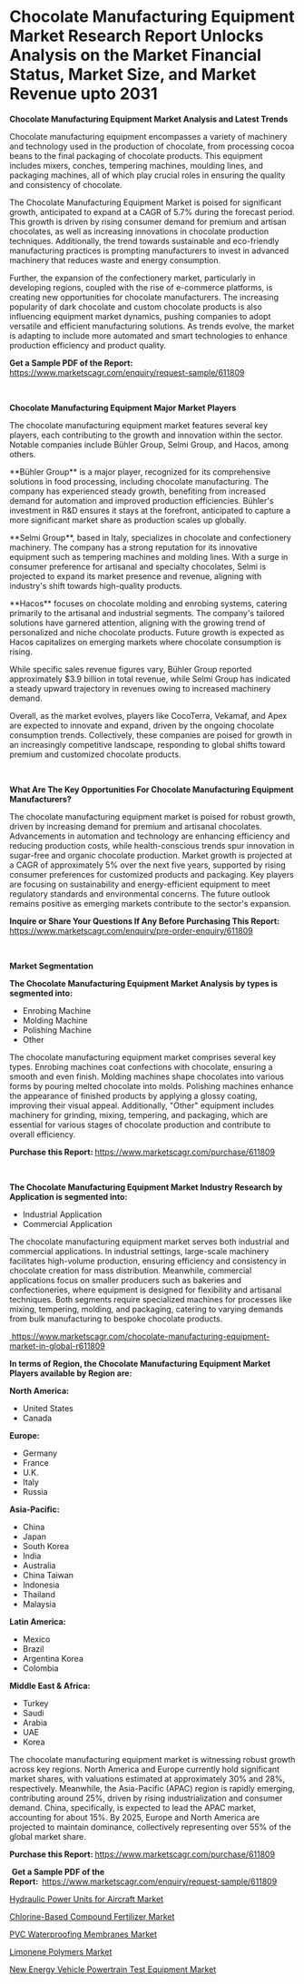 <p><h1>Chocolate Manufacturing Equipment Market Research Report Unlocks Analysis on the Market Financial Status, Market Size, and Market Revenue upto 2031</h1></p><p><strong>Chocolate Manufacturing Equipment Market Analysis and Latest Trends</strong></p>
<p><p>Chocolate manufacturing equipment encompasses a variety of machinery and technology used in the production of chocolate, from processing cocoa beans to the final packaging of chocolate products. This equipment includes mixers, conches, tempering machines, moulding lines, and packaging machines, all of which play crucial roles in ensuring the quality and consistency of chocolate.</p><p>The Chocolate Manufacturing Equipment Market is poised for significant growth, anticipated to expand at a CAGR of 5.7% during the forecast period. This growth is driven by rising consumer demand for premium and artisan chocolates, as well as increasing innovations in chocolate production techniques. Additionally, the trend towards sustainable and eco-friendly manufacturing practices is prompting manufacturers to invest in advanced machinery that reduces waste and energy consumption.</p><p>Further, the expansion of the confectionery market, particularly in developing regions, coupled with the rise of e-commerce platforms, is creating new opportunities for chocolate manufacturers. The increasing popularity of dark chocolate and custom chocolate products is also influencing equipment market dynamics, pushing companies to adopt versatile and efficient manufacturing solutions. As trends evolve, the market is adapting to include more automated and smart technologies to enhance production efficiency and product quality.</p></p>
<p><strong>Get a Sample PDF of the Report:&nbsp;</strong> <a href="https://www.marketscagr.com/enquiry/request-sample/611809?utm_campaign=1848&utm_medium=2&utm_source=Github&utm_content=ia&utm_term=10122024&utm_id=chocolate-manufacturing-equipment">https://www.marketscagr.com/enquiry/request-sample/611809</a></p>
<p>&nbsp;</p>
<p><strong>Chocolate Manufacturing Equipment Major Market Players</strong></p>
<p><p>The chocolate manufacturing equipment market features several key players, each contributing to the growth and innovation within the sector. Notable companies include Bühler Group, Selmi Group, and Hacos, among others.</p><p>**Bühler Group** is a major player, recognized for its comprehensive solutions in food processing, including chocolate manufacturing. The company has experienced steady growth, benefiting from increased demand for automation and improved production efficiencies. Bühler's investment in R&D ensures it stays at the forefront, anticipated to capture a more significant market share as production scales up globally.</p><p>**Selmi Group**, based in Italy, specializes in chocolate and confectionery machinery. The company has a strong reputation for its innovative equipment such as tempering machines and molding lines. With a surge in consumer preference for artisanal and specialty chocolates, Selmi is projected to expand its market presence and revenue, aligning with industry's shift towards high-quality products.</p><p>**Hacos** focuses on chocolate molding and enrobing systems, catering primarily to the artisanal and industrial segments. The company's tailored solutions have garnered attention, aligning with the growing trend of personalized and niche chocolate products. Future growth is expected as Hacos capitalizes on emerging markets where chocolate consumption is rising.</p><p>While specific sales revenue figures vary, Bühler Group reported approximately $3.9 billion in total revenue, while Selmi Group has indicated a steady upward trajectory in revenues owing to increased machinery demand. </p><p>Overall, as the market evolves, players like CocoTerra, Vekamaf, and Apex are expected to innovate and expand, driven by the ongoing chocolate consumption trends. Collectively, these companies are poised for growth in an increasingly competitive landscape, responding to global shifts toward premium and customized chocolate products.</p></p>
<p>&nbsp;</p>
<p><strong>What Are The Key Opportunities For Chocolate Manufacturing Equipment Manufacturers?</strong></p>
<p><p>The chocolate manufacturing equipment market is poised for robust growth, driven by increasing demand for premium and artisanal chocolates. Advancements in automation and technology are enhancing efficiency and reducing production costs, while health-conscious trends spur innovation in sugar-free and organic chocolate production. Market growth is projected at a CAGR of approximately 5% over the next five years, supported by rising consumer preferences for customized products and packaging. Key players are focusing on sustainability and energy-efficient equipment to meet regulatory standards and environmental concerns. The future outlook remains positive as emerging markets contribute to the sector's expansion.</p></p>
<p><strong>Inquire or Share Your Questions If Any Before Purchasing This Report:</strong> <a href="https://www.marketscagr.com/enquiry/pre-order-enquiry/611809?utm_campaign=1848&utm_medium=2&utm_source=Github&utm_content=ia&utm_term=10122024&utm_id=chocolate-manufacturing-equipment">https://www.marketscagr.com/enquiry/pre-order-enquiry/611809</a></p>
<p>&nbsp;</p>
<p><strong>Market Segmentation</strong></p>
<p><strong>The Chocolate Manufacturing Equipment Market Analysis by types is segmented into:</strong></p>
<p><ul><li>Enrobing Machine</li><li>Molding Machine</li><li>Polishing Machine</li><li>Other</li></ul></p>
<p><p>The chocolate manufacturing equipment market comprises several key types. Enrobing machines coat confections with chocolate, ensuring a smooth and even finish. Molding machines shape chocolates into various forms by pouring melted chocolate into molds. Polishing machines enhance the appearance of finished products by applying a glossy coating, improving their visual appeal. Additionally, "Other" equipment includes machinery for grinding, mixing, tempering, and packaging, which are essential for various stages of chocolate production and contribute to overall efficiency.</p></p>
<p><strong>Purchase this Report:&nbsp;</strong><a href="https://www.marketscagr.com/purchase/611809?utm_campaign=1848&utm_medium=2&utm_source=Github&utm_content=ia&utm_term=10122024&utm_id=chocolate-manufacturing-equipment">https://www.marketscagr.com/purchase/611809</a></p>
<p>&nbsp;</p>
<p><strong>The Chocolate Manufacturing Equipment Market Industry Research by Application is segmented into:</strong></p>
<p><ul><li>Industrial Application</li><li>Commercial Application</li></ul></p>
<p><p>The chocolate manufacturing equipment market serves both industrial and commercial applications. In industrial settings, large-scale machinery facilitates high-volume production, ensuring efficiency and consistency in chocolate creation for mass distribution. Meanwhile, commercial applications focus on smaller producers such as bakeries and confectioneries, where equipment is designed for flexibility and artisanal techniques. Both segments require specialized machines for processes like mixing, tempering, molding, and packaging, catering to varying demands from bulk manufacturing to bespoke chocolate products.</p></p>
<p><a href="https://www.marketscagr.com/chocolate-manufacturing-equipment-market-in-global-r611809?utm_campaign=1848&utm_medium=2&utm_source=Github&utm_content=ia&utm_term=10122024&utm_id=chocolate-manufacturing-equipment">&nbsp;https://www.marketscagr.com/chocolate-manufacturing-equipment-market-in-global-r611809</a></p>
<p><strong>In terms of Region, the Chocolate Manufacturing Equipment Market Players available by Region are:</strong></p>
<p>
    <p> <strong> North America: </strong>
        <ul>
            <li>United States</li>
            <li>Canada</li>
        </ul>
        </p> 
    <p> <strong> Europe: </strong>
        <ul>
            <li>Germany</li>
            <li>France</li>
            <li>U.K.</li>
            <li>Italy</li>
            <li>Russia</li>
        </ul>
        </p> 
    <p> <strong> Asia-Pacific: </strong>
        <ul>
            <li>China</li>
            <li>Japan</li>
            <li>South Korea</li>
            <li>India</li>
            <li>Australia</li>
            <li>China Taiwan</li>
            <li>Indonesia</li>
            <li>Thailand</li>
            <li>Malaysia</li>
        </ul>
        </p> 
    <p> <strong> Latin America: </strong>
        <ul>
            <li>Mexico</li>
            <li>Brazil</li>
            <li>Argentina Korea</li>
            <li>Colombia</li>
        </ul>
        </p> 
    <p> <strong> Middle East & Africa: </strong>
        <ul>
            <li>Turkey</li>
            <li>Saudi</li>
            <li>Arabia</li>
            <li>UAE</li>
            <li>Korea</li>
        </ul>
    </p>
    </p>
<p><p>The chocolate manufacturing equipment market is witnessing robust growth across key regions. North America and Europe currently hold significant market shares, with valuations estimated at approximately 30% and 28%, respectively. Meanwhile, the Asia-Pacific (APAC) region is rapidly emerging, contributing around 25%, driven by rising industrialization and consumer demand. China, specifically, is expected to lead the APAC market, accounting for about 15%. By 2025, Europe and North America are projected to maintain dominance, collectively representing over 55% of the global market share.</p></p>
<p><strong>Purchase this Report: </strong><a href="https://www.marketscagr.com/purchase/611809?utm_campaign=1848&utm_medium=2&utm_source=Github&utm_content=ia&utm_term=10122024&utm_id=chocolate-manufacturing-equipment">https://www.marketscagr.com/purchase/611809</a></p>
<p>&nbsp;<strong>Get a Sample PDF of the Report:&nbsp;&nbsp;</strong><a href="https://www.marketscagr.com/enquiry/request-sample/611809?utm_campaign=1848&utm_medium=2&utm_source=Github&utm_content=ia&utm_term=10122024&utm_id=chocolate-manufacturing-equipment">https://www.marketscagr.com/enquiry/request-sample/611809</a></p>
<p><strong></strong></p>
<p><p><a href="https://www.linkedin.com/pulse/hydraulic-power-units-aircraft-market-consolidation-impact-grs1f?utm_campaign=1848&utm_medium=2&utm_source=Github&utm_content=ia&utm_term=10122024&utm_id=chocolate-manufacturing-equipment">Hydraulic Power Units for Aircraft Market</a></p><p><a href="https://www.linkedin.com/pulse/how-98-growth-chlorine-based-compound-fertilizer-market-shaped-ryl1c?utm_campaign=1848&utm_medium=2&utm_source=Github&utm_content=ia&utm_term=10122024&utm_id=chocolate-manufacturing-equipment">Chlorine-Based Compound Fertilizer Market</a></p><p><a href="https://github.com/marloy8/Market-Research-Report-List-6/blob/main/pvc-waterproofing-membranes-market.md?utm_campaign=1848&utm_medium=2&utm_source=Github&utm_content=ia&utm_term=10122024&utm_id=chocolate-manufacturing-equipment">PVC Waterproofing Membranes Market</a></p><p><a href="https://www.linkedin.com/pulse/th-score-market-0ptye?utm_campaign=1848&utm_medium=2&utm_source=Github&utm_content=ia&utm_term=10122024&utm_id=chocolate-manufacturing-equipment">Limonene Polymers Market</a></p><p><a href="https://www.linkedin.com/pulse/new-energy-vehicle-powertrain-test-equipment-market-research-fo9bf?utm_campaign=1848&utm_medium=2&utm_source=Github&utm_content=ia&utm_term=10122024&utm_id=chocolate-manufacturing-equipment">New Energy Vehicle Powertrain Test Equipment Market</a></p></p>